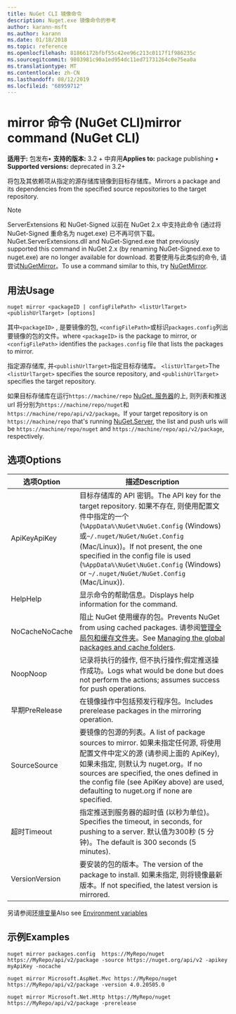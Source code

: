```yaml
---
title: NuGet CLI 镜像命令
description: Nuget.exe 镜像命令的参考
author: karann-msft
ms.author: karann
ms.date: 01/18/2018
ms.topic: reference
ms.openlocfilehash: 81866172bfbf55c42ee96c213c0117f1f986235c
ms.sourcegitcommit: 9803981c90a1ed954dc11ed71731264c0e75ea0a
ms.translationtype: MT
ms.contentlocale: zh-CN
ms.lasthandoff: 08/12/2019
ms.locfileid: "68959712"
---
```

# <a name="mirror-command-nuget-cli"></a><span data-ttu-id="eee2b-103">mirror 命令 (NuGet CLI)</span><span class="sxs-lookup"><span data-stu-id="eee2b-103">mirror command (NuGet CLI)</span></span>

<span data-ttu-id="eee2b-104">**适用于:** 包发布&bullet; **支持的版本:** 3.2 + 中弃用</span><span class="sxs-lookup"><span data-stu-id="eee2b-104">**Applies to:** package publishing &bullet; **Supported versions:** deprecated in 3.2+</span></span>

<span data-ttu-id="eee2b-105">将包及其依赖项从指定的源存储库镜像到目标存储库。</span><span class="sxs-lookup"><span data-stu-id="eee2b-105">Mirrors a package and its dependencies from the specified source repositories to the target repository.</span></span>

> [!NOTE]
> <span data-ttu-id="eee2b-106">ServerExtensions 和 NuGet-Signed 以前在 NuGet 2.x 中支持此命令 (通过将 NuGet-Signed 重命名为 nuget.exe) 已不再可供下载。</span><span class="sxs-lookup"><span data-stu-id="eee2b-106">NuGet.ServerExtensions.dll and NuGet-Signed.exe that previously supported this command in NuGet 2.x (by renaming NuGet-Signed.exe to nuget.exe) are no longer available for download.</span></span> <span data-ttu-id="eee2b-107">若要使用与此类似的命令, 请尝试[NuGetMirror](https://www.nuget.org/packages/NuGetMirror/)。</span><span class="sxs-lookup"><span data-stu-id="eee2b-107">To use a command similar to this, try [NuGetMirror](https://www.nuget.org/packages/NuGetMirror/).</span></span>

## <a name="usage"></a><span data-ttu-id="eee2b-108">用法</span><span class="sxs-lookup"><span data-stu-id="eee2b-108">Usage</span></span>

```cli
nuget mirror <packageID | configFilePath> <listUrlTarget> <publishUrlTarget> [options]
```

<span data-ttu-id="eee2b-109">其中`<packageID>` , 是要镜像的包, `<configFilePath>`或标识`packages.config`列出要镜像的包的文件。</span><span class="sxs-lookup"><span data-stu-id="eee2b-109">where `<packageID>` is the package to mirror, or `<configFilePath>` identifies the `packages.config` file that lists the packages to mirror.</span></span>

<span data-ttu-id="eee2b-110">指定源存储库, 并`<publishUrlTarget>`指定目标存储库。 `<listUrlTarget>`</span><span class="sxs-lookup"><span data-stu-id="eee2b-110">The `<listUrlTarget>` specifies the source repository, and `<publishUrlTarget>` specifies the target repository.</span></span>

<span data-ttu-id="eee2b-111">如果目标存储库在运行`https://machine/repo` [NuGet. 服务器](../../hosting-packages/nuget-server.md)的上, 则列表和推送 url 将分别为`https://machine/repo/nuget`和`https://machine/repo/api/v2/package`。</span><span class="sxs-lookup"><span data-stu-id="eee2b-111">If your target repository is on `https://machine/repo` that's running [NuGet.Server](../../hosting-packages/nuget-server.md), the list and push urls will be `https://machine/repo/nuget` and `https://machine/repo/api/v2/package`, respectively.</span></span>

## <a name="options"></a><span data-ttu-id="eee2b-112">选项</span><span class="sxs-lookup"><span data-stu-id="eee2b-112">Options</span></span>

| <span data-ttu-id="eee2b-113">选项</span><span class="sxs-lookup"><span data-stu-id="eee2b-113">Option</span></span> | <span data-ttu-id="eee2b-114">描述</span><span class="sxs-lookup"><span data-stu-id="eee2b-114">Description</span></span> |
| --- | --- |
| <span data-ttu-id="eee2b-115">ApiKey</span><span class="sxs-lookup"><span data-stu-id="eee2b-115">ApiKey</span></span> | <span data-ttu-id="eee2b-116">目标存储库的 API 密钥。</span><span class="sxs-lookup"><span data-stu-id="eee2b-116">The API key for the target repository.</span></span> <span data-ttu-id="eee2b-117">如果不存在, 则使用配置文件中指定的一个 (`%AppData%\NuGet\NuGet.Config` (Windows) 或`~/.nuget/NuGet/NuGet.Config` (Mac/Linux))。</span><span class="sxs-lookup"><span data-stu-id="eee2b-117">If not present,  the one specified in the config file is used (`%AppData%\NuGet\NuGet.Config` (Windows) or `~/.nuget/NuGet/NuGet.Config` (Mac/Linux)).</span></span> |
| <span data-ttu-id="eee2b-118">Help</span><span class="sxs-lookup"><span data-stu-id="eee2b-118">Help</span></span> | <span data-ttu-id="eee2b-119">显示命令的帮助信息。</span><span class="sxs-lookup"><span data-stu-id="eee2b-119">Displays help information for the command.</span></span> |
| <span data-ttu-id="eee2b-120">NoCache</span><span class="sxs-lookup"><span data-stu-id="eee2b-120">NoCache</span></span> | <span data-ttu-id="eee2b-121">阻止 NuGet 使用缓存的包。</span><span class="sxs-lookup"><span data-stu-id="eee2b-121">Prevents NuGet from using cached packages.</span></span> <span data-ttu-id="eee2b-122">请参阅[管理全局包和缓存文件夹](../../consume-packages/managing-the-global-packages-and-cache-folders.md)。</span><span class="sxs-lookup"><span data-stu-id="eee2b-122">See [Managing the global packages and cache folders](../../consume-packages/managing-the-global-packages-and-cache-folders.md).</span></span> |
| <span data-ttu-id="eee2b-123">Noop</span><span class="sxs-lookup"><span data-stu-id="eee2b-123">Noop</span></span> | <span data-ttu-id="eee2b-124">记录将执行的操作, 但不执行操作;假定推送操作成功。</span><span class="sxs-lookup"><span data-stu-id="eee2b-124">Logs what would be done but does not perform the actions; assumes success for push operations.</span></span> |
| <span data-ttu-id="eee2b-125">早期</span><span class="sxs-lookup"><span data-stu-id="eee2b-125">PreRelease</span></span> | <span data-ttu-id="eee2b-126">在镜像操作中包括预发行程序包。</span><span class="sxs-lookup"><span data-stu-id="eee2b-126">Includes prerelease packages in the mirroring operation.</span></span> |
| <span data-ttu-id="eee2b-127">Source</span><span class="sxs-lookup"><span data-stu-id="eee2b-127">Source</span></span> | <span data-ttu-id="eee2b-128">要镜像的包源的列表。</span><span class="sxs-lookup"><span data-stu-id="eee2b-128">A list of package sources to mirror.</span></span> <span data-ttu-id="eee2b-129">如果未指定任何源, 将使用配置文件中定义的源 (请参阅上面的 ApiKey), 如果未指定, 则默认为 nuget.org。</span><span class="sxs-lookup"><span data-stu-id="eee2b-129">If no sources are specified, the ones defined in the config file (see ApiKey above) are used, defaulting to nuget.org if none are specified.</span></span> |
| <span data-ttu-id="eee2b-130">超时</span><span class="sxs-lookup"><span data-stu-id="eee2b-130">Timeout</span></span> | <span data-ttu-id="eee2b-131">指定推送到服务器的超时值 (以秒为单位)。</span><span class="sxs-lookup"><span data-stu-id="eee2b-131">Specifies the timeout, in seconds, for pushing to a server.</span></span> <span data-ttu-id="eee2b-132">默认值为300秒 (5 分钟)。</span><span class="sxs-lookup"><span data-stu-id="eee2b-132">The default is 300 seconds (5 minutes).</span></span> |
| <span data-ttu-id="eee2b-133">Version</span><span class="sxs-lookup"><span data-stu-id="eee2b-133">Version</span></span> | <span data-ttu-id="eee2b-134">要安装的包的版本。</span><span class="sxs-lookup"><span data-stu-id="eee2b-134">The version of the package to install.</span></span> <span data-ttu-id="eee2b-135">如果未指定, 则将镜像最新版本。</span><span class="sxs-lookup"><span data-stu-id="eee2b-135">If not specified, the latest version is mirrored.</span></span> |

<span data-ttu-id="eee2b-136">另请参阅[环境变量](cli-ref-environment-variables.md)</span><span class="sxs-lookup"><span data-stu-id="eee2b-136">Also see [Environment variables](cli-ref-environment-variables.md)</span></span>

## <a name="examples"></a><span data-ttu-id="eee2b-137">示例</span><span class="sxs-lookup"><span data-stu-id="eee2b-137">Examples</span></span>

```cli
nuget mirror packages.config  https://MyRepo/nuget https://MyRepo/api/v2/package -source https://nuget.org/api/v2 -apikey myApiKey -nocache

nuget mirror Microsoft.AspNet.Mvc https://MyRepo/nuget https://MyRepo/api/v2/package -version 4.0.20505.0

nuget mirror Microsoft.Net.Http https://MyRepo/nuget https://MyRepo/api/v2/package -prerelease
```

